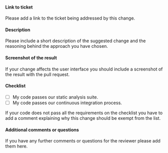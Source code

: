 #### Link to ticket

Please add a link to the ticket being addressed by this change.

#### Description

Please include a short description of the suggested change and the reasoning behind the approach you have chosen.

#### Screenshot of the result

If your change affects the user interface you should include a screenshot of the result with the pull request.

#### Checklist

- [ ] My code passes our static analysis suite.
- [ ] My code passes our continuous integration process.

If your code does not pass all the requirements on the checklist you have to add a comment explaining why this change 
should be exempt from the list.

#### Additional comments or questions

If you have any further comments or questions for the reviewer please add them here.
